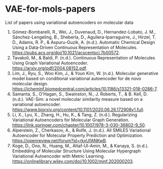 # VAE-for-mols-papers

List of papers using variational autoencoders on molecular data

1. Gómez-Bombarelli, R., Wei, J., Duvenaud, D., Hernandez-Lobato, J. M., Sánchez-Lengeling, B., Sheberla, D., Aguilera-Iparraguirre, J., Hirzel, T. D., Adams, R. P., &amp; Aspuru-Guzik, A. (n.d.). Automatic Chemical Design Using a Data-Driven Continuous Representation of Molecules. https://pubs.acs.org/doi/10.1021/acscentsci.7b00572.
2. Tavakoli, M., &amp; Baldi, P. (n.d.). Continuous Representation of Molecules Using Graph Variational Autoencoder. https://arxiv.org/pdf/2004.08152.pdf.
3. Lim, J., Ryu, S., Woo Kim, J., &amp; Youn Kim, W. (n.d.). Molecular generative model based on conditional variational autoencoder for de novo molecular design. https://jcheminf.biomedcentral.com/articles/10.1186/s13321-018-0286-7. 
4. Samanta, S., O'Hagan, S., Swainston, N., J. Roberts, T., &amp; B. Kell, D. (n.d.). VAE-Sim: a novel molecular similarity measure based on a variational autoencoder. https://www.biorxiv.org/content/10.1101/2020.06.26.172908v1.full. 
5. Li, X., Lyu, X., Zhang, H., Hu, K., &amp; Tang, Z. (n.d.). Regularizing Variational Autoencoders for Molecular Graph Generation. https://link.springer.com/chapter/10.1007/978-3-030-36802-9_50. 
6. Alperstein, Z., Cherkasov, A., &amp; Rolfe, J. (n.d.). All SMILES Variational Autoencoder for Molecular Property Prediction and Optimization. https://openreview.net/forum?id=rkxUfANKwB. 
7. Koge, D., Ono, N., Huang, M., Altaf-Ul-Amin, M., &amp; Kanaya, S. (n.d.). Embedding of Molecular Structure Using Molecular Hypergraph Variational Autoencoder with Metric Learning. https://onlinelibrary.wiley.com/doi/10.1002/minf.202000203.

